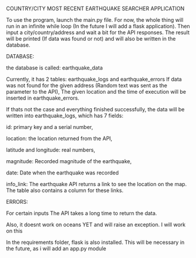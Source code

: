 COUNTRY/CITY MOST RECENT EARTHQUAKE SEARCHER APPLICATION


To use the program, launch the main.py file. For now, the whole thing will run in an infinite while loop (In the future I will add a flask application).
Then input a city/country/address and wait a bit for the API responses. The result will be printed (If data was found or not) and will also be written in the
database.



DATABASE:

the database is called: earthquake_data

Currently, it has 2 tables: earthquake_logs and earthquake_errors
If data was not found for the given address (Random text was sent as the parameter to the API), The given location and the time of execution will be inserted in earthquake_errors.


If thats not the case and everything finished successfully, the data will be written into earthquake_logs, which has 7 fields:






id: primary key and a serial number,

location: the location returned from the API,

latitude and longitude: real numbers,

magnitude:  Recorded magnitude of the earthquake,

date: Date when the earthquake was recorded

info_link: The earthquake API returns a link to see the location on the map. The table also contains a column for these links.

ERRORS:

For certain inputs The API takes a long time to return the data.

Also, it doesnt work on oceans YET and will raise an exception. I will work on this

In the requirements folder, flask is also installed. This will be necessary in the future, as i will add  an app.py module
